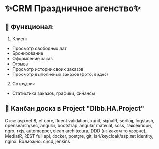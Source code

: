 # ✨CRM Праздничное агенство✨

## 🚩 Функционал:

1. Клиент <br>
- Просмотр свободных дат
- Бронирование
- Оформление заказ
- Отзывы
- Просмотр истории своих заказов
- Просмотр выполненых заказов (фото, видео)

2. Сотрудник <br>
- Статистика заказов, графики, финансы


## 🏬 Канбан доска в **Project** "Dlbb.HA.Project"

Стэк: asp.net 8, ef core, fluent validation, xunit, signalR, serilog, logstash, opensearch/sec, angular, bootstrap, angular material, scss, гэйсекпорн, ngrx, rxjs, automapper, clean architecura, DDD (на каком то уровне), MediatR, REST full api, docker, postgre, git, is4/keycloak/asp.net identity, nginx. Возможно: ci\cd, jenkins
